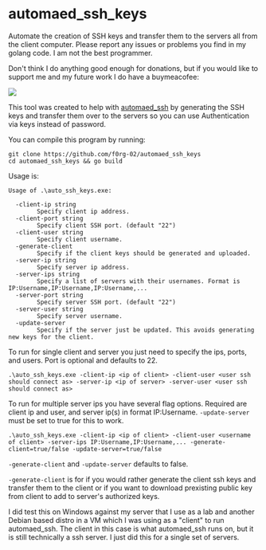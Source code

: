 # automaed_ssh_keys
Automate the creation of SSH keys and transfer them to the servers all from the client computer. Please report any issues or problems you find in my golang code. I am not the best programmer.

Don't think I do anything good enough for donations, but if you would like to support me and my future work I do have a buymeacofee:

<a href="https://www.buymeacoffee.com/alex_f0rg"><img src="https://img.buymeacoffee.com/button-api/?text=Buy me a coffee&emoji=&slug=alex_f0rg&button_colour=FF5F5F&font_colour=ffffff&font_family=Cookie&outline_colour=000000&coffee_colour=FFDD00" /></a>

This tool was created to help with [automaed_ssh](https://github.com/f0rg-02/automaed_ssh) by generating the SSH keys and transfer them over to the servers so you can use Authentication via keys instead of password.

You can compile this program by running:
```
git clone https://github.com/f0rg-02/automaed_ssh_keys
cd automaed_ssh_keys && go build
```

Usage is:
```
Usage of .\auto_ssh_keys.exe: 

  -client-ip string
        Specify client ip address.
  -client-port string
        Specify client SSH port. (default "22")
  -client-user string
        Specify client username.
  -generate-client
        Specify if the client keys should be generated and uploaded.
  -server-ip string
        Specify server ip address.
  -server-ips string
        Specify a list of servers with their usernames. Format is IP:Username,IP:Username,IP:Username,...   
  -server-port string
        Specify server SSH port. (default "22")
  -server-user string
        Specify server username.
  -update-server
        Specify if the server just be updated. This avoids generating new keys for the client.

```

To run for single client and server you just need to specify the ips, ports, and users. Port is optional and defaults to 22.
```
.\auto_ssh_keys.exe -client-ip <ip of client> -client-user <user ssh should connect as> -server-ip <ip of server> -server-user <user ssh should connect as>
```

To run for multiple server ips you have several flag options. Required are client ip and user, and server ip(s) in format IP:Username. `-update-server` must be set to true for this to work.
```
.\auto_ssh_keys.exe -client-ip <ip of client> -client-user <username of client> -server-ips IP:Username,IP:Username,... -generate-client=true/false -update-server=true/false
```

`-generate-client` and `-update-server` defaults to false.

`-generate-client` is for if you would rather generate the client ssh keys and transfer them to the client or if you want to download prexisting public key from client to add to server's authorized keys.

I did test this on Windows against my server that I use as a lab and another Debian based distro in a VM which I was using as a "client" to run automaed_ssh. The client in this case is what automaed_ssh runs on, but it is still technically a ssh server. I just did this for a single set of servers.
